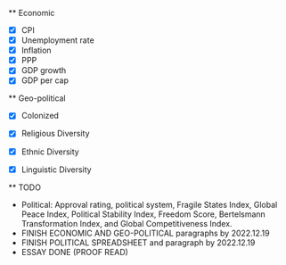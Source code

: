 ** Economic 
* [x] CPI
* [x] Unemployment rate
* [x] Inflation
* [x] PPP
* [x] GDP growth
* [x] GDP per cap

** Geo-political 
* [x] Colonized
* [x] Religious Diversity
* [x] Ethnic Diversity
* [x] Linguistic Diversity



** TODO 
* Political: Approval rating, political system, Fragile States Index, Global Peace Index, Political Stability Index, Freedom Score, Bertelsmann Transformation Index, and Global Competitiveness Index.
* FINISH ECONOMIC AND GEO-POLITICAL paragraphs by 2022.12.19
* FINISH POLITICAL SPREADSHEET and paragraph by 2022.12.19
* ESSAY DONE (PROOF READ)
